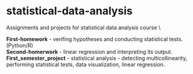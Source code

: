 # statistical-data-analysis
Assignments and projects for statistical data analysis course \

**First-homework** - verifing hypotheses and conducting statistical tests. (Python/R) \
**Second-homerwork** - linear regression and interpreting its output. \
**First_semester_project** - statistical analysis - detecting multicollinearity, performing statistical tests, data visualization, linear regression.
